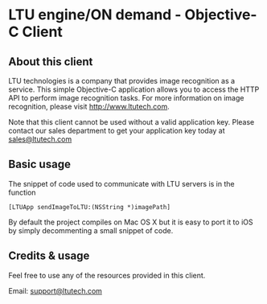 LTU engine/ON demand - Objective-C Client
=========================================

About this client
-----------------

LTU technologies is a company that provides image recognition as a service.
This simple Objective-C application allows you to access the HTTP API to perform
image recognition tasks. For more information on image recognition, please visit
http://www.ltutech.com.


Note that this client cannot be used without a valid application key. Please
contact our sales department to get your application key today at
sales@ltutech.com


Basic usage
------------

The snippet of code used to communicate with LTU servers is in the function

    [LTUApp sendImageToLTU:(NSString *)imagePath]

By default the project compiles on Mac OS X but it is easy to port it to iOS
by simply decommenting a small snippet of code.


Credits & usage
---------------

Feel free to use any of the resources provided in this client.

Email: support@ltutech.com

